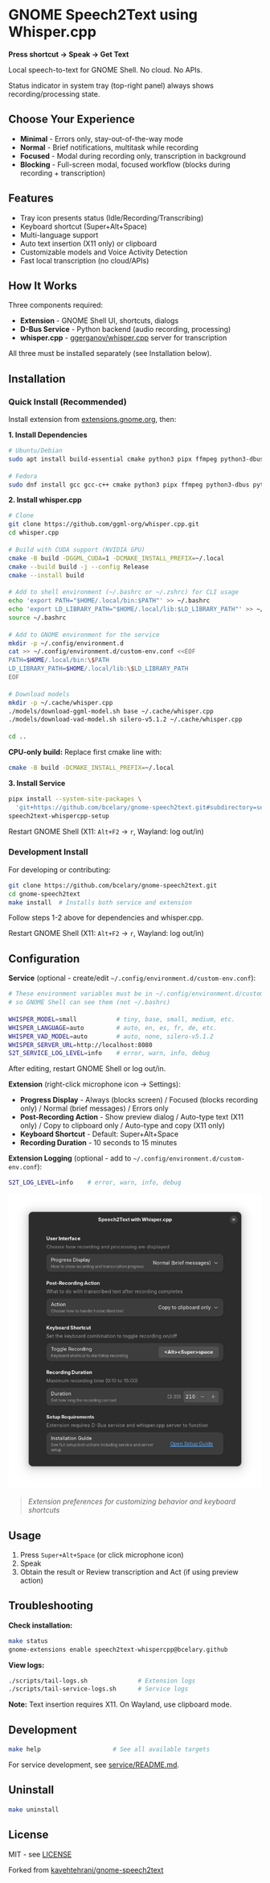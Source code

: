 # GNOME Speech2Text using Whisper.cpp

**Press shortcut → Speak → Get Text**

Local speech-to-text for GNOME Shell. No cloud. No APIs.

Status indicator in system tray (top-right panel) always shows recording/processing state.

## Choose Your Experience

- **Minimal** - Errors only, stay-out-of-the-way mode
- **Normal** - Brief notifications, multitask while recording
- **Focused** - Modal during recording only, transcription in background
- **Blocking** - Full-screen modal, focused workflow (blocks during recording + transcription)

## Features

- Tray icon presents status (Idle/Recording/Transcribing)
- Keyboard shortcut (Super+Alt+Space)
- Multi-language support
- Auto text insertion (X11 only) or clipboard
- Customizable models and Voice Activity Detection
- Fast local transcription (no cloud/APIs)

## How It Works

Three components required:
- **Extension** - GNOME Shell UI, shortcuts, dialogs
- **D-Bus Service** - Python backend (audio recording, processing)
- **whisper.cpp** - [ggerganov/whisper.cpp](https://github.com/ggerganov/whisper.cpp) server for transcription

All three must be installed separately (see Installation below).

## Installation

### Quick Install (Recommended)

Install extension from [extensions.gnome.org](https://extensions.gnome.org/extension/8706/speech2text-with-whispercpp/), then:

**1. Install Dependencies**

```bash
# Ubuntu/Debian
sudo apt install build-essential cmake python3 pipx ffmpeg python3-dbus python3-gi wl-clipboard xdotool xclip

# Fedora
sudo dnf install gcc gcc-c++ cmake python3 pipx ffmpeg python3-dbus python3-gobject wl-clipboard xdotool xclip
```

**2. Install whisper.cpp**

```bash
# Clone
git clone https://github.com/ggml-org/whisper.cpp.git
cd whisper.cpp

# Build with CUDA support (NVIDIA GPU)
cmake -B build -DGGML_CUDA=1 -DCMAKE_INSTALL_PREFIX=~/.local
cmake --build build -j --config Release
cmake --install build

# Add to shell environment (~/.bashrc or ~/.zshrc) for CLI usage
echo 'export PATH="$HOME/.local/bin:$PATH"' >> ~/.bashrc
echo 'export LD_LIBRARY_PATH="$HOME/.local/lib:$LD_LIBRARY_PATH"' >> ~/.bashrc
source ~/.bashrc

# Add to GNOME environment for the service
mkdir -p ~/.config/environment.d
cat >> ~/.config/environment.d/custom-env.conf <<EOF
PATH=$HOME/.local/bin:\$PATH
LD_LIBRARY_PATH=$HOME/.local/lib:\$LD_LIBRARY_PATH
EOF

# Download models
mkdir -p ~/.cache/whisper.cpp
./models/download-ggml-model.sh base ~/.cache/whisper.cpp
./models/download-vad-model.sh silero-v5.1.2 ~/.cache/whisper.cpp

cd ..
```

**CPU-only build:** Replace first cmake line with:
```bash
cmake -B build -DCMAKE_INSTALL_PREFIX=~/.local
```

**3. Install Service**

```bash
pipx install --system-site-packages \
  'git+https://github.com/bcelary/gnome-speech2text.git#subdirectory=service'
speech2text-whispercpp-setup
```

Restart GNOME Shell (X11: `Alt+F2` → `r`, Wayland: log out/in)

### Development Install

For developing or contributing:

```bash
git clone https://github.com/bcelary/gnome-speech2text.git
cd gnome-speech2text
make install  # Installs both service and extension
```

Follow steps 1-2 above for dependencies and whisper.cpp.

Restart GNOME Shell (X11: `Alt+F2` → `r`, Wayland: log out/in)

## Configuration

**Service** (optional - create/edit `~/.config/environment.d/custom-env.conf`):
```bash
# These environment variables must be in ~/.config/environment.d/custom-env.conf
# so GNOME Shell can see them (not ~/.bashrc)

WHISPER_MODEL=small           # tiny, base, small, medium, etc.
WHISPER_LANGUAGE=auto         # auto, en, es, fr, de, etc.
WHISPER_VAD_MODEL=auto        # auto, none, silero-v5.1.2
WHISPER_SERVER_URL=http://localhost:8080
S2T_SERVICE_LOG_LEVEL=info    # error, warn, info, debug
```

After editing, restart GNOME Shell or log out/in.

**Extension** (right-click microphone icon → Settings):
- **Progress Display** - Always (blocks screen) / Focused (blocks recording only) / Normal (brief messages) / Errors only
- **Post-Recording Action** - Show preview dialog / Auto-type text (X11 only) / Copy to clipboard only / Auto-type and copy (X11 only)
- **Keyboard Shortcut** - Default: Super+Alt+Space
- **Recording Duration** - 10 seconds to 15 minutes

**Extension Logging** (optional - add to `~/.config/environment.d/custom-env.conf`):
```bash
S2T_LOG_LEVEL=info    # error, warn, info, debug
```

![prefs](./images/prefs.png)
> *Extension preferences for customizing behavior and keyboard shortcuts*

## Usage

1. Press `Super+Alt+Space` (or click microphone icon)
2. Speak
3. Obtain the result or Review transcription and Act (if using preview action)

## Troubleshooting

**Check installation:**
```bash
make status
gnome-extensions enable speech2text-whispercpp@bcelary.github
```

**View logs:**
```bash
./scripts/tail-logs.sh              # Extension logs
./scripts/tail-service-logs.sh      # Service logs
```

**Note:** Text insertion requires X11. On Wayland, use clipboard mode.

## Development

```bash
make help                    # See all available targets
```

For service development, see [service/README.md](./service/README.md).

## Uninstall

```bash
make uninstall
```

## License

MIT - see [LICENSE](LICENSE)

Forked from [kavehtehrani/gnome-speech2text](https://github.com/kavehtehrani/gnome-speech2text)
